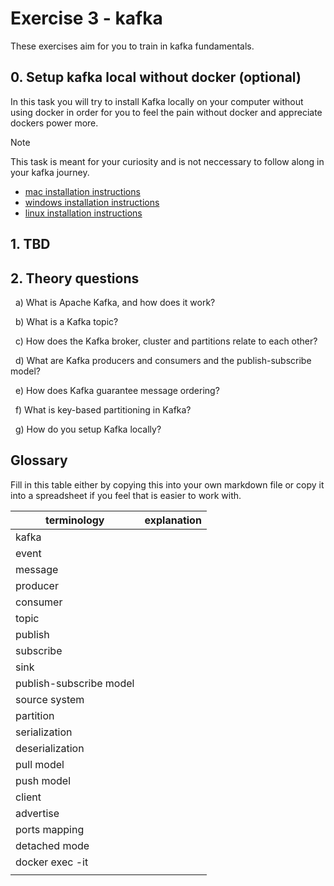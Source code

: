 # Exercise 3 - kafka

These exercises aim for you to train in kafka fundamentals.

## 0. Setup kafka local without docker (optional)

In this task you will try to install Kafka locally on your computer without using docker in order for you to feel the pain without docker and appreciate dockers power more.

> [!NOTE]
> This task is meant for your curiosity and is not neccessary to follow along in your kafka journey.

- [mac installation instructions](https://learn.conduktor.io/kafka/how-to-install-apache-kafka-on-mac-without-zookeeper-kraft-mode/)
- [windows installation instructions](https://learn.conduktor.io/kafka/how-to-install-apache-kafka-on-windows-without-zookeeper-kraft-mode/)
- [linux installation instructions](https://learn.conduktor.io/kafka/how-to-install-apache-kafka-on-linux-without-zookeeper-kraft-mode/)

## 1. TBD

## 2. Theory questions

&nbsp; a) What is Apache Kafka, and how does it work?

&nbsp; b) What is a Kafka topic?

&nbsp; c) How does the Kafka broker, cluster and partitions relate to each other?

&nbsp; d) What are Kafka producers and consumers and the publish-subscribe model?

&nbsp; e) How does Kafka guarantee message ordering?

&nbsp; f) What is key-based partitioning in Kafka?

&nbsp; g) How do you setup Kafka locally? 


## Glossary

Fill in this table either by copying this into your own markdown file or copy it into a spreadsheet if you feel that is easier to work with.

| terminology             | explanation |
| ----------------------- | ----------- |
| kafka                   |             |
| event                   |             |
| message                 |             |
| producer                |             |
| consumer                |             |
| topic                   |             |
| publish                 |             |
| subscribe               |             |
| sink                    |             |
| publish-subscribe model |             |
| source system           |             |
| partition               |             |
| serialization           |             |
| deserialization         |             |
| pull model              |             |
| push model              |             |
| client                  |             |
| advertise               |             |
| ports mapping           |             |
| detached mode           |             |
| docker exec -it         |             |
|                         |             |
